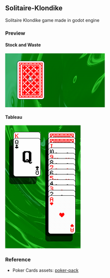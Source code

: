 ## Solitaire-Klondike

Solitaire Klondike game made in godot engine

### Preview

#### Stock and Waste

![Stock and Waste](screenshots/stock_waste.gif)

#### Tableau

![Tableau](screenshots/tableau.gif)

### Reference

- Poker Cards assets: [poker-pack](https://screamingbrainstudios.itch.io/poker-pack)
